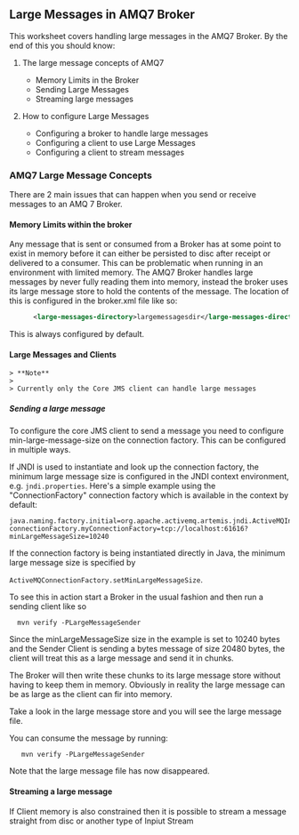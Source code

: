 ## Large Messages in AMQ7 Broker   

This worksheet covers handling large messages in the AMQ7 Broker. 
By the end of this you should know:

1. The large message concepts of AMQ7
   * Memory Limits in the Broker
   * Sending Large Messages
   * Streaming large messages
   
2. How to configure Large Messages
   * Configuring a broker to handle large messages
   * Configuring a client to use Large Messages
   * Configuring a client to stream messages


### AMQ7 Large Message Concepts

There are 2 main issues that can happen when you send or receive messages to an AMQ 7 Broker.

#### Memory Limits within the broker

Any message that is sent or consumed from a Broker has at some point to exist in memory before
it can either be persisted to disc after receipt or delivered to a consumer. This can be problematic 
when running in an environment with limited memory. The AMQ7 Broker handles large messages by never 
 fully reading them into memory, instead the broker uses its large message store to hold the contents 
 of the message. The location of this is configured in the broker.xml file like so:
  
```xml
      <large-messages-directory>largemessagesdir</large-messages-directory>
```
This is always configured by default.

#### Large Messages and Clients
  
    > **Note**
    >
    > Currently only the Core JMS client can handle large messages

##### Sending a large message

To configure the core JMS client to send a message you need to configure min-large-message-size on 
the connection factory. This can be configured in multiple ways.

If JNDI is used to instantiate and look up the connection factory, the minimum large message size is configured in the 
JNDI context environment, e.g. `jndi.properties`. Here's a simple example using the "ConnectionFactory" connection factory 
which is available in the context by default:

    java.naming.factory.initial=org.apache.activemq.artemis.jndi.ActiveMQInitialContextFactory
    connectionFactory.myConnectionFactory=tcp://localhost:61616?minLargeMessageSize=10240


If the connection factory is being instantiated directly in Java, the minimum
large message size is specified by

   `ActiveMQConnectionFactory.setMinLargeMessageSize`.

To see this in action start a Broker in the usual fashion and then run a sending client like so

      mvn verify -PLargeMessageSender
   
Since the minLargeMessageSize size in the example is set to 10240 bytes and the Sender Client is sending
a bytes message of size 20480 bytes, the client will treat this as a large message and send it in chunks. 

The Broker will then write these chunks to its large message store without having to keep them in memory.
Obviously in reality the large message can be as large as the client can fir into memory.

Take a look in the large message store and you will see the large message file.

You can consume the message by running:
 
       mvn verify -PLargeMessageSender
       
Note that the large message file has now disappeared.
       
#### Streaming a large message

If Client memory is also constrained then it is possible to stream a message straight from disc 
  or another type of Inpiut Stream